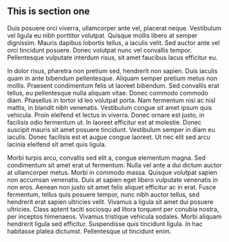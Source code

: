 ## This is section one

Duis posuere orci viverra, ullamcorper ante vel, placerat neque. Vestibulum vel ligula eu nibh porttitor volutpat. Quisque mollis libero at semper dignissim. Mauris dapibus lobortis tellus, a iaculis velit. Sed auctor ante vel orci tincidunt posuere. Donec volutpat nunc vel convallis tempor. Pellentesque vulputate interdum risus, sit amet faucibus lacus efficitur eu.

In dolor risus, pharetra non pretium sed, hendrerit non sapien. Duis iaculis quam in ante bibendum pellentesque. Aliquam semper pretium metus non mollis. Praesent condimentum felis ut laoreet bibendum. Sed convallis erat tellus, eu pellentesque nulla aliquam vitae. Donec commodo commodo diam. Phasellus in tortor id leo volutpat porta. Nam fermentum nisi ac nisl mattis, in blandit nibh venenatis. Vestibulum congue sit amet ipsum quis vehicula. Proin eleifend et lectus in viverra. Donec ornare est justo, in facilisis odio fermentum ut. In laoreet efficitur est at molestie. Donec suscipit mauris sit amet posuere tincidunt. Vestibulum semper in diam eu iaculis. Donec facilisis est et augue congue laoreet. Ut nec elit sed arcu lacinia eleifend sit amet quis ligula.

Morbi turpis arcu, convallis sed elit a, congue elementum magna. Sed condimentum sit amet erat ut fermentum. Nulla vel ante a dui dictum auctor at ullamcorper metus. Morbi in commodo massa. Quisque volutpat sapien non accumsan venenatis. Duis at sapien eget libero vulputate venenatis in non eros. Aenean non justo sit amet felis aliquet efficitur ac in erat. Fusce fermentum, tellus quis posuere tempor, nunc nibh auctor tellus, sed hendrerit erat sapien ultricies velit. Vivamus a ligula sit amet dui posuere ultricies. Class aptent taciti sociosqu ad litora torquent per conubia nostra, per inceptos himenaeos. Vivamus tristique vehicula sodales. Morbi aliquam hendrerit ligula sed efficitur. Suspendisse quis tincidunt ligula. In hac habitasse platea dictumst. Pellentesque ut tincidunt enim.


